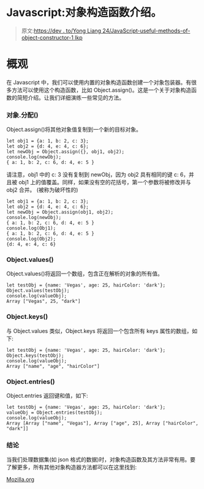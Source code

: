# Javascript:对象构造函数介绍。

> 原文:[https://dev . to/Yong Liang 24/JavaScript-useful-methods-of-object-constructor-1 lkp](https://dev.to/yongliang24/javascript-useful-methods-of-object-constructor-1lkp)

# 概观

在 Javascript 中，我们可以使用内置的对象构造函数创建一个对象包装器。有很多方法可以使用这个构造函数，比如 Object.assign()。这是一个关于对象构造函数的简短介绍。让我们详细演练一些常见的方法。

### 对象.分配()

Object.assign()将其他对象值复制到一个新的目标对象。

```
let obj1 = {a: 1, b: 2, c: 3};
let obj2 = {d: 4, e: 4, c: 6};
let newObj = Object.assign({}, obj1, obj2);
console.log(newObj);
{ a: 1, b: 2, c: 6, d: 4, e: 5 } 
```

请注意，obj1 中的 c: 3 没有复制到 newObj，因为 obj2 具有相同的键 c: 6，并且被 obj1 上的值覆盖。同样，如果没有空的花括号，第一个参数将被修改并与 obj2 合并。
(被称为破坏性的)

```
let obj1 = {a: 1, b: 2, c: 3};
let obj2 = {d: 4, e: 4, c: 6};
let newObj = Object.assign(obj1, obj2);
console.log(newObj);
{ a: 1, b: 2, c: 6, d: 4, e: 5 }
console.log(Obj1);
{ a: 1, b: 2, c: 6, d: 4, e: 5 }
console.log(Obj2);
{d: 4, e: 4, c: 6} 
```

### Object.values()

Object.values()将返回一个数组，包含正在解析的对象的所有值。

```
let testObj = {name: 'Vegas', age: 25, hairColor: 'dark'};
Object.values(testObj);
console.log(valueObj);
Array ["Vegas", 25, "dark"] 
```

### Object.keys()

与 Object.values 类似，Object.keys 将返回一个包含所有 keys 属性的数组，如下:

```
let testObj = {name: 'Vegas', age: 25, hairColor: 'dark'};
Object.keys(testObj);
console.log(valueObj);
Array ["name", "age", "hairColor"] 
```

### Object.entries()

Object.entries 返回键和值，如下:

```
let testObj = {name: 'Vegas', age: 25, hairColor: 'dark'};
valueObj = Object.entries(testObj);
console.log(valueObj);
Array [Array ["name", "Vegas"], Array ["age", 25], Array ["hairColor", "dark"]] 
```

### 结论

当我们处理数据集(如 json 格式的数据)时，对象构造函数及其方法非常有用。要了解更多，所有其他对象构造器方法都可以在这里找到:

[Mozilla.org](https://developer.mozilla.org/en-US/docs/Web/JavaScript/Reference/Global_Objects/Object)